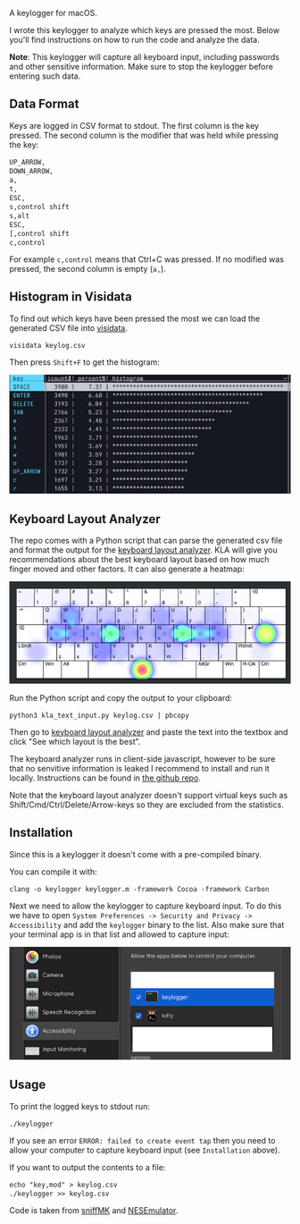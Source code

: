 A keylogger for macOS.

I wrote this keylogger to analyze which keys are pressed the most. Below you'll find instructions on how to run the code and analyze the data.

**Note**: This keylogger will capture all keyboard input, including passwords and other sensitive information. Make sure to stop the keylogger before entering such data.

## Data Format

Keys are logged in CSV format to stdout. The first column is the key pressed. The second column is the modifier that was held while pressing the key:

```
UP_ARROW,
DOWN_ARROW,
a,
t,
ESC,
s,control shift 
s,alt 
ESC,
[,control shift 
c,control
```

For example `c,control` means that Ctrl+C was pressed. If no modified was pressed, the second column is empty (`a,`).

## Histogram in Visidata

To find out which keys have been pressed the most we can load the generated CSV file into [visidata](https://www.visidata.org/).

```
visidata keylog.csv
```

Then press `Shift+F` to get the histogram:

![visidata](/visidata.png?raw=true)

## Keyboard Layout Analyzer

The repo comes with a Python script that can parse the generated csv file and format the output for the [keyboard layout analyzer](https://stevep99.github.io/keyboard-layout-analyzer/). KLA will give you recommendations about the best keyboard layout based on how much finger moved and other factors. It can also generate a heatmap:

![heatmap](/kla-heatmap.png?raw=true)

Run the Python script and copy the output to your clipboard:

```
python3 kla_text_input.py keylog.csv | pbcopy
```

Then go to [keyboard layout analyzer](https://stevep99.github.io/keyboard-layout-analyzer/) and paste the text into the textbox and click "See which layout is the best".

The keyboard analyzer runs in client-side javascript, however to be sure that no senvitive information is leaked I recommend to install and run it locally. Instructions can be found in [the github repo](https://github.com/patorjk/keyboard-layout-analyzer#how-to-install).

Note that the keyboard layout analyzer doesn't support virtual keys such as Shift/Cmd/Ctrl/Delete/Arrow-keys so they are excluded from the statistics.

## Installation

Since this is a keylogger it doesn't come with a pre-compiled binary.

You can compile it with:

```
clang -o keylogger keylogger.m -framework Cocoa -framework Carbon
```

Next we need to allow the keylogger to capture keyboard input. To do this we have to open `System Preferences -> Security and Privacy -> Accessibility` and add the `keylogger` binary to the list. Also make sure that your terminal app is in that list and allowed to capture input:

![capture-keyboard](/prefs-capture-keyboard.png?raw=true)

## Usage

To print the logged keys to stdout run:

```
./keylogger
```

If you see an error `ERROR: failed to create event tap` then you need to allow your computer to capture keyboard input (see `Installation` above).

If you want to output the contents to a file:

```
echo "key,mod" > keylog.csv
./keylogger >> keylog.csv
```

Code is taken from [sniffMK](https://github.com/objective-see/sniffMK/blob/master/sniffMK/sniffMK.m) and [NESEmulator](https://github.com/fredyshox/NESEmulator/blob/de0c574091a9c1f7e7713ea22f30dd0dd49b8dfb/Client/Cocoa/Sources/KeyCodeFormatter.m).
